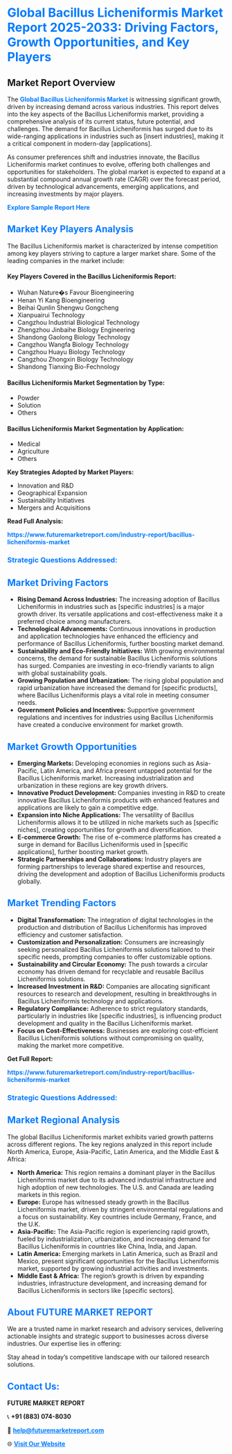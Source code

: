 <h1 style="color: #007BFF;">Global Bacillus Licheniformis Market Report 2025-2033: Driving Factors, Growth Opportunities, and Key Players</h1>

<section id="overview">
<h2>Market Report Overview</h2>
<p>The <a href="https://www.futuremarketreport.com/industry-report/bacillus-licheniformis-market" style="color: #007BFF; text-decoration: none;"><strong>Global Bacillus Licheniformis Market</strong></a> is witnessing significant growth, driven by increasing demand across various industries. This report delves into the key aspects of the Bacillus Licheniformis market, providing a comprehensive analysis of its current status, future potential, and challenges. The demand for Bacillus Licheniformis has surged due to its wide-ranging applications in industries such as [insert industries], making it a critical component in modern-day [applications].</p>
<p>As consumer preferences shift and industries innovate, the Bacillus Licheniformis market continues to evolve, offering both challenges and opportunities for stakeholders. The global market is expected to expand at a substantial compound annual growth rate (CAGR) over the forecast period, driven by technological advancements, emerging applications, and increasing investments by major players.</p>
</section>

<section id="overview">
<p><a href="https://www.futuremarketreport.com/request-sample/reportId=86477" style="color: #007BFF; text-decoration: none;"><strong>Explore Sample Report Here</strong></a></p>
</section>

<section id="key-players">
<h2 style="color: #007BFF;">Market Key Players Analysis</h2>
<p>The Bacillus Licheniformis market is characterized by intense competition among key players striving to capture a larger market share. Some of the leading companies in the market include:</p>
<h4>Key Players Covered in the Bacillus Licheniformis Report:</h4>
<ul><li>Wuhan Nature�s Favour Bioengineering</li><li>Henan Yi Kang Bioengineering</li><li>Beihai Qunlin Shengwu Gongcheng</li><li>Xianpuairui Technology</li><li>Cangzhou Industrial Biological Technology</li><li>Zhengzhou Jinbaihe Biology Engineering</li><li>Shandong Gaolong Biology Technology</li><li>Cangzhou Wangfa Biology Technology</li><li>Cangzhou Huayu Biology Technology</li><li>Cangzhou Zhongxin Biology Technology</li><li>Shandong Tianxing Bio-Fechnology</li></ul>
<h4>Bacillus Licheniformis Market Segmentation by Type:</h4>
<ul><li>Powder</li><li>Solution</li><li>Others</li></ul>

<h4>Bacillus Licheniformis Market Segmentation by Application:</h4>
<ul><li>Medical</li><li>Agriculture</li><li>Others</li></ul>
<p><strong>Key Strategies Adopted by Market Players:</strong></p>
<ul>
<li>Innovation and R&D</li>
<li>Geographical Expansion</li>
<li>Sustainability Initiatives</li>
<li>Mergers and Acquisitions</li>
</ul>
</section>

<section>
<p><strong>Read Full Analysis: </strong></p><a href="https://www.futuremarketreport.com/industry-report/bacillus-licheniformis-market" style="color: #007BFF; text-decoration: none;"><strong>https://www.futuremarketreport.com/industry-report/bacillus-licheniformis-market</strong></a>
<h3 style="color: #007BFF;">Strategic Questions Addressed:</h3>
</section>

<section id="driving-factors">
<h2 style="color: #007BFF;">Market Driving Factors</h2>
<ul>
<li><strong>Rising Demand Across Industries:</strong> The increasing adoption of Bacillus Licheniformis in industries such as [specific industries] is a major growth driver. Its versatile applications and cost-effectiveness make it a preferred choice among manufacturers.</li>
<li><strong>Technological Advancements:</strong> Continuous innovations in production and application technologies have enhanced the efficiency and performance of Bacillus Licheniformis, further boosting market demand.</li>
<li><strong>Sustainability and Eco-Friendly Initiatives:</strong> With growing environmental concerns, the demand for sustainable Bacillus Licheniformis solutions has surged. Companies are investing in eco-friendly variants to align with global sustainability goals.</li>
<li><strong>Growing Population and Urbanization:</strong> The rising global population and rapid urbanization have increased the demand for [specific products], where Bacillus Licheniformis plays a vital role in meeting consumer needs.</li>
<li><strong>Government Policies and Incentives:</strong> Supportive government regulations and incentives for industries using Bacillus Licheniformis have created a conducive environment for market growth.</li>
</ul>
</section>

<section id="growth-opportunities">
<h2 style="color: #007BFF;">Market Growth Opportunities</h2>
<ul>
<li><strong>Emerging Markets:</strong> Developing economies in regions such as Asia-Pacific, Latin America, and Africa present untapped potential for the Bacillus Licheniformis market. Increasing industrialization and urbanization in these regions are key growth drivers.</li>
<li><strong>Innovative Product Development:</strong> Companies investing in R&D to create innovative Bacillus Licheniformis products with enhanced features and applications are likely to gain a competitive edge.</li>
<li><strong>Expansion into Niche Applications:</strong> The versatility of Bacillus Licheniformis allows it to be utilized in niche markets such as [specific niches], creating opportunities for growth and diversification.</li>
<li><strong>E-commerce Growth:</strong> The rise of e-commerce platforms has created a surge in demand for Bacillus Licheniformis used in [specific applications], further boosting market growth.</li>
<li><strong>Strategic Partnerships and Collaborations:</strong> Industry players are forming partnerships to leverage shared expertise and resources, driving the development and adoption of Bacillus Licheniformis products globally.</li>
</ul>
</section>

<section id="trending-factors">
<h2 style="color: #007BFF;">Market Trending Factors</h2>
<ul>
<li><strong>Digital Transformation:</strong> The integration of digital technologies in the production and distribution of Bacillus Licheniformis has improved efficiency and customer satisfaction.</li>
<li><strong>Customization and Personalization:</strong> Consumers are increasingly seeking personalized Bacillus Licheniformis solutions tailored to their specific needs, prompting companies to offer customizable options.</li>
<li><strong>Sustainability and Circular Economy:</strong> The push towards a circular economy has driven demand for recyclable and reusable Bacillus Licheniformis solutions.</li>
<li><strong>Increased Investment in R&D:</strong> Companies are allocating significant resources to research and development, resulting in breakthroughs in Bacillus Licheniformis technology and applications.</li>
<li><strong>Regulatory Compliance:</strong> Adherence to strict regulatory standards, particularly in industries like [specific industries], is influencing product development and quality in the Bacillus Licheniformis market.</li>
<li><strong>Focus on Cost-Effectiveness:</strong> Businesses are exploring cost-efficient Bacillus Licheniformis solutions without compromising on quality, making the market more competitive.</li>
</ul>
</section>

<section>
<p><strong>Get Full Report: </strong></p><a href="https://www.futuremarketreport.com/industry-report/bacillus-licheniformis-market" style="color: #007BFF; text-decoration: none;"><strong>https://www.futuremarketreport.com/industry-report/bacillus-licheniformis-market</strong></a>
<h3 style="color: #007BFF;">Strategic Questions Addressed:</h3>
</section>


<section id="regional-analysis">
<h2 style="color: #007BFF;">Market Regional Analysis</h2>
<p>The global Bacillus Licheniformis market exhibits varied growth patterns across different regions. The key regions analyzed in this report include North America, Europe, Asia-Pacific, Latin America, and the Middle East & Africa:</p>
<ul>
<li><strong>North America:</strong> This region remains a dominant player in the Bacillus Licheniformis market due to its advanced industrial infrastructure and high adoption of new technologies. The U.S. and Canada are leading markets in this region.</li>
<li><strong>Europe:</strong> Europe has witnessed steady growth in the Bacillus Licheniformis market, driven by stringent environmental regulations and a focus on sustainability. Key countries include Germany, France, and the U.K.</li>
<li><strong>Asia-Pacific:</strong> The Asia-Pacific region is experiencing rapid growth, fueled by industrialization, urbanization, and increasing demand for Bacillus Licheniformis in countries like China, India, and Japan.</li>
<li><strong>Latin America:</strong> Emerging markets in Latin America, such as Brazil and Mexico, present significant opportunities for the Bacillus Licheniformis market, supported by growing industrial activities and investments.</li>
<li><strong>Middle East & Africa:</strong> The region’s growth is driven by expanding industries, infrastructure development, and increasing demand for Bacillus Licheniformis in sectors like [specific sectors].</li>
</ul>
</section>

<footer>
<h2 style="color: #007BFF;">About FUTURE MARKET REPORT</h2>
<p>We are a trusted name in market research and advisory services, delivering actionable insights and strategic support to businesses across diverse industries. Our expertise lies in offering:</p>

<p>Stay ahead in today’s competitive landscape with our tailored research solutions.</p>

<h2 style="color: #007BFF;">Contact Us:</h2>
<p><strong>FUTURE MARKET REPORT</strong></p>
<p>📞 <strong>+91 (883) 074-8030</strong></p>
<p>📧 <strong><a href="mailto:help@futuremarketreport.com" style="color: #007BFF;">help@futuremarketreport.com</a></strong></p>
<p>🌐 <strong><a href="https://www.futuremarketreport.com/" style="color: #007BFF;">Visit Our Website</a></strong></p>
</footer>